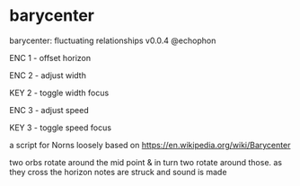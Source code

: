 # barycenter

 barycenter: fluctuating relationships
v0.0.4 @echophon

ENC 1 - offset horizon

ENC 2 - adjust width

KEY 2 - toggle width focus

ENC 3 - adjust speed

KEY 3 - toggle speed focus

a script for Norns loosely based on https://en.wikipedia.org/wiki/Barycenter 

two orbs rotate around the mid point & in turn two rotate around those.  as they cross the horizon notes are struck and sound is made

